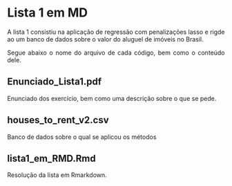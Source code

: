 <div style="text-align: justify">

# Lista 1 em MD
  
A lista 1 consistiu na aplicação de regressão com penalizações lasso e rigde ao um banco de dados sobre o valor do aluguel de imóveis no Brasil.

Segue abaixo o nome do arquivo de cada código, bem como o conteúdo dele.

## Enunciado_Lista1.pdf
Enunciado dos exercício, bem como uma descrição sobre o que se pede.
  
## houses_to_rent_v2.csv
Banco de dados sobre o qual se aplicou os métodos

## lista1_em_RMD.Rmd
Resolução da lista em Rmarkdown. 
